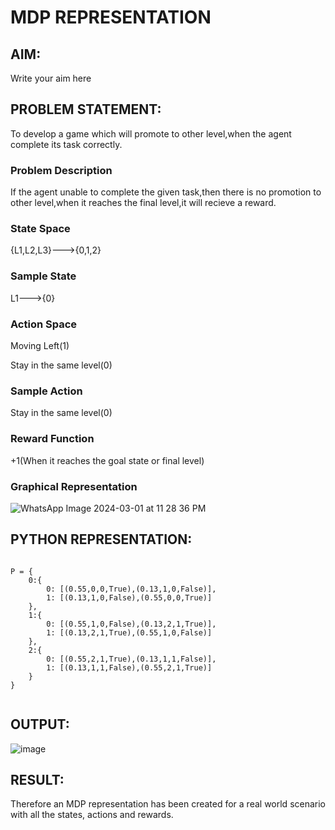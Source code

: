 # MDP REPRESENTATION

## AIM:
Write your aim here

## PROBLEM STATEMENT:
To develop a game which will promote to other level,when the agent complete its task correctly.
### Problem Description
If the agent unable to complete the given task,then there is no promotion to other level,when it reaches the final level,it will recieve a reward.

### State Space
{L1,L2,L3}--->{0,1,2}
### Sample State
L1--->{0}

### Action Space
Moving Left(1)

Stay in the same level(0)

### Sample Action
Stay in the same level(0)

### Reward Function
+1(When it reaches the goal state or final level)

### Graphical Representation
![WhatsApp Image 2024-03-01 at 11 28 36 PM](https://github.com/charansai0/mdp-representation/assets/94296221/01fe0484-5538-481b-ac35-a5b4c8a87f60)


## PYTHON REPRESENTATION:
~~~

P = {
    0:{
        0: [(0.55,0,0,True),(0.13,1,0,False)],
        1: [(0.13,1,0,False),(0.55,0,0,True)]
    },
    1:{
        0: [(0.55,1,0,False),(0.13,2,1,True)],
        1: [(0.13,2,1,True),(0.55,1,0,False)]
    },
    2:{
        0: [(0.55,2,1,True),(0.13,1,1,False)],
        1: [(0.13,1,1,False),(0.55,2,1,True)]
    }
}


~~~

## OUTPUT:
![image](https://github.com/charansai0/mdp-representation/assets/94296221/7e09d35a-aa50-4b86-85c1-9f9ea7e0bb3c)


## RESULT:
Therefore an MDP representation has been created for a real world scenario with all the states, actions and rewards.
